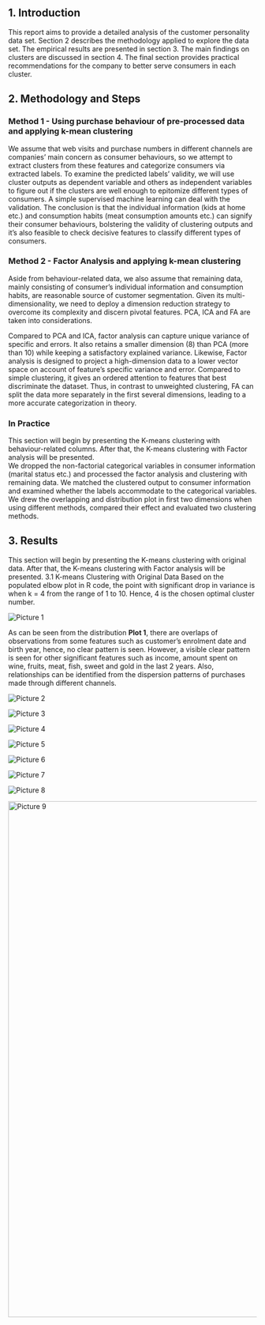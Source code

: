 ## 1. Introduction
This report aims to provide a detailed analysis of the customer personality data set. Section 2 describes the methodology applied to explore the data set. The empirical results are presented in section 3. The main findings on clusters are discussed in section 4. The final section provides practical recommendations for the company to better serve consumers in each cluster.  

## 2. Methodology and Steps
### Method 1 - Using purchase behaviour of pre-processed data and applying k-mean clustering
We assume that web visits and purchase numbers in different channels are companies’ main concern as consumer behaviours, so we attempt to extract clusters from these features and categorize consumers via extracted labels.
To examine the predicted labels’ validity, we will use cluster outputs as dependent variable and others as independent variables to figure out if the clusters are well enough to epitomize different types of consumers. A simple supervised machine learning can deal with the validation. The conclusion is that the individual information (kids at home etc.) and consumption habits (meat consumption amounts etc.) can signify their consumer behaviours, bolstering the validity of clustering outputs and it’s also feasible to check decisive features to classify different types of consumers.
### Method 2 - Factor Analysis and applying k-mean clustering
Aside from behaviour-related data, we also assume that remaining data, mainly consisting of consumer’s individual information and consumption habits, are reasonable source of customer segmentation. Given its multi-dimensionality, we need to deploy a dimension reduction strategy to overcome its complexity and discern pivotal features. PCA, ICA and FA are taken into considerations.  
  
Compared to PCA and ICA, factor analysis can capture unique variance of specific and errors. It also retains a smaller dimension (8) than PCA (more than 10) while keeping a satisfactory explained variance. Likewise, Factor analysis is designed to project a high-dimension data to a lower vector space on account of feature’s specific variance and error. Compared to simple clustering, it gives an ordered attention to features that best discriminate the dataset. Thus, in contrast to unweighted clustering, FA can split the data more separately in the first several dimensions, leading to a more accurate categorization in theory.  

### In Practice
This section will begin by presenting the K-means clustering with behaviour-related columns. After that, the K-means clustering with Factor analysis will be presented.  
We dropped the non-factorial categorical variables in consumer information (marital status etc.) and processed the factor analysis and clustering with remaining data. We matched the clustered output to consumer information and examined whether the labels accommodate to the categorical variables.
We drew the overlapping and distribution plot in first two dimensions when using different methods, compared their effect and evaluated two clustering methods.

## 3. Results
This section will begin by presenting the K-means clustering with original data. After that, the K-means clustering with Factor analysis will be presented.
3.1 K-means Clustering with Original Data
Based on the populated elbow plot in R code, the point with significant drop in variance is when k = 4 from the range of 1 to 10. Hence, 4 is the chosen optimal cluster number.

![Picture 1](https://user-images.githubusercontent.com/61338647/170355269-01912370-170b-410d-a4ac-83fbfc38f50f.png)

As can be seen from the distribution **Plot 1**, there are overlaps of observations from some features such as customer’s enrolment date and birth year, hence, no clear pattern is seen. However, a visible clear pattern is seen for other significant features such as income, amount spent on wine, fruits, meat, fish, sweet and gold in the last 2 years. Also, relationships can be identified from the dispersion patterns of purchases made through different channels.  

![Picture 2](https://user-images.githubusercontent.com/61338647/170355305-2d4f8322-0c9e-4190-84fc-bb6d098e7015.png)

![Picture 3](https://user-images.githubusercontent.com/61338647/170355313-48a303e8-71da-416d-aafe-e09759fd9f24.png)

![Picture 4](https://user-images.githubusercontent.com/61338647/170355326-922d07be-3741-4608-927a-7d2eff5ce404.png)

![Picture 5](https://user-images.githubusercontent.com/61338647/170355340-5256ca93-e161-4b58-bd74-196b3536c003.png)

![Picture 6](https://user-images.githubusercontent.com/61338647/170355357-0b26508b-c6bd-4bce-a937-46e6fc746b15.png)

![Picture 7](https://user-images.githubusercontent.com/61338647/170355370-8b8d0c87-3eab-40c5-b865-da5428a14683.png)

![Picture 8](https://user-images.githubusercontent.com/61338647/170355388-ddf68df6-d469-4c81-bbbd-e65b77f88397.png)

<img width="1045" alt="Picture 9" src="https://user-images.githubusercontent.com/61338647/170355396-b42a449b-7907-412e-849a-4dddf83f8e2d.png">






